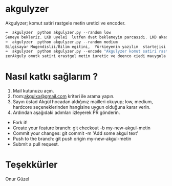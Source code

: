 # akgulyzer
Akgulyzer; komut satiri rastgele metin uretici ve encoder.

```python
➜  akgulyzer  python akgulyzer.py --random low
Seneye bekleriz. LKD uyelei  lutfen dvet beklemeyin parcasıdı. LKD akadeiik Bilşimin organik bir parcasıdır. Mustafa  Akgul
➜  akgulyzer  python akgulyzer.py --random medium
Bilgisayar Mugendislii/Bilim egitini,  Yürkieyenin yazılım  startejisi ve belki Ümiveristelrde  özgür yzılım kullanımı  konularınd apanel olacak LKD den   konusmaci  istiyoruz.
➜  akgulyzer  python akgulyzer.py --encode "Akgulyzer komut satiri rastgele metin uretici ve encode edici uygulama"
zerAkguly omutk satiri erastgel metin iuretic ve deenco ciedi mauygula
```

# Nasıl katkı sağlarım ?
1. Mail kutunuzu açın.
2. from:akgulxx@gmail.com kriteri ile arama yapın.
3. Sayın üstad Akgül hocadan aldığınız mailleri okuyup; low, medium, hardcore seçeneklerinden hangisine uygun olduğuna karar verin.
4. Ardından aşağıdaki adımları izleyerek PR gönderin.

* Fork it!
* Create your feature branch: git checkout -b my-new-akgul-metin
* Commit your changes: git commit -m 'Add some akgul text'
* Push to the branch: git push origin my-new-akgul-metin
* Submit a pull request.

# Teşekkürler
Onur Güzel
